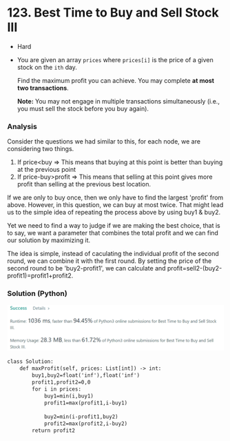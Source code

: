 # 123. Best Time to Buy and Sell Stock III

* Hard
*   You are given an array `prices` where `prices[i]` is the price of a given stock on the `ith` day.

    Find the maximum profit you can achieve. You may complete **at most two transactions**.

    **Note:** You may not engage in multiple transactions simultaneously (i.e., you must sell the stock before you buy again).

### Analysis

Consider the questions we had similar to this, for each node, we are considering two things.&#x20;

1. If price\<buy  => This means that buying at this point is better than buying at the previous point
2. If price-buy>profit => This means that selling at this point gives more profit than selling at the previous best location.&#x20;

If we are only to buy once, then we only have to find the largest 'profit' from above. However, in this question, we can buy at most twice. That might lead us to the simple idea of repeating the process above by using buy1 & buy2.&#x20;

Yet we need to find a way to judge if we are making the best choice, that is to say, we want a parameter that combines the total profit and we can find our solution by maximizing it.&#x20;

The idea is simple, instead of caculating the individual profit of the second round, we can combine it with the first round. By setting the price of the second round to be 'buy2-profit1', we can calculate and profit=sell2-(buy2-profit1)=profit1+profit2.

### Solution (Python)

![](<../../.gitbook/assets/image (7) (1) (1) (1) (1) (1) (1) (1) (1).png>)

```
class Solution:
    def maxProfit(self, prices: List[int]) -> int:
        buy1,buy2=float('inf'),float('inf')
        profit1,profit2=0,0
        for i in prices:
            buy1=min(i,buy1)
            profit1=max(profit1,i-buy1)
            
            buy2=min(i-profit1,buy2)
            profit2=max(profit2,i-buy2)
        return profit2
```
